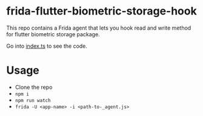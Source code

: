 # frida-flutter-biometric-storage-hook

This repo contains a Frida agent that lets you hook read and write method for flutter biometric storage package.

Go into [index.ts](agent/index.ts) to see the code.

# Usage

- Clone the repo
- `npm i`
- `npm run watch`
- `frida -U <app-name> -i <path-to-_agent.js>`